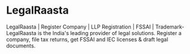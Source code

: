 # LegalRaasta
LegalRaasta | Register Company | LLP Registration | FSSAI | Trademark- LegalRaasta is the India's leading provider of legal solutions. Register a company, file tax returns, get FSSAI and IEC licenses &amp; draft legal documents.
